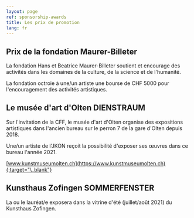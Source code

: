 ```yaml
---
layout: page
ref: sponsorship-awards
title: Les prix de promotion
lang: fr
---
```


## Prix de la fondation Maurer-Billeter

La fondation Hans et Beatrice Maurer-Billeter soutient et encourage des activités dans les domaines de la culture, de la science et de l'humanité.

La fondation octroie à une/un artiste une bourse de CHF 5000 pour l'encouragement des activités artistiques.

## Le musée d'art d'Olten DIENSTRAUM

Sur l'invitation de la CFF, le musée d'art d'Olten organise des expositions artistiques dans l'ancien bureau sur le perron 7 de la gare d'Olten depuis 2018.

Une/un artiste de l'JKON reçoit la possibilité d'exposer ses œuvres dans ce bureau l'année 2021.

[www.kunstmuseumolten.ch](https://www.kunstmuseumolten.ch){:target="\_blank"}

## Kunsthaus Zofingen SOMMERFENSTER

La ou le lauréat/e exposera dans la vitrine d'été (juillet/août 2021) du Kunsthaus Zofingen.
